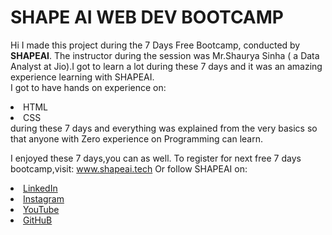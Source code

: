 # SHAPE AI WEB DEV BOOTCAMP

Hi I made this project during the 7 Days Free Bootcamp, conducted by <b> SHAPEAI</b>.
The instructor during the session was Mr.Shaurya Sinha ( a Data Analyst at Jio).I got to learn a lot during these 7 days and it was an amazing experience learning with SHAPEAI.
<br>I got to have hands on experience on:
<li>HTML
<li>CSS
<br>during these 7 days and everything was explained from the very basics so that anyone with Zero experience on Programming can learn.

I enjoyed these 7 days,you can as well. To register for next free 7 days bootcamp,visit:
www.shapeai.tech
Or follow SHAPEAI on:
<li><a href="https://in.linkedin.com/company/shapeai">LinkedIn</a>
<li><a href="https://www.instagram.com/shape.ai/?hl=en">Instagram</a>
<li><a
href="https://www.youtube.com/channel/UCTUvDLTW9meuDXWcbmISPDA">YouTube</a>
<li><a href="https://github.com/shapeai">GitHuB</a>
